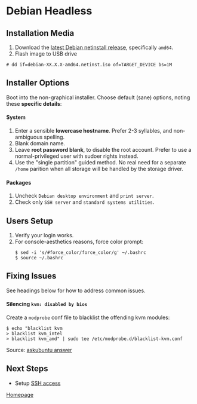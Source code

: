 # Debian Headless


## Installation Media

1. Download the [latest Debian netinstall release](https://www.debian.org/CD/netinst/), specifically `amd64`.
1. Flash image to USB drive
```
# dd if=debian-XX.X.X-amd64.netinst.iso of=TARGET_DEVICE bs=1M
```


## Installer Options

Boot into the non-graphical installer. Choose default (sane) options, noting these __specific details__:

#### System
1. Enter a sensible __lowercase hostname__. Prefer 2-3 syllables, and non-ambiguous spelling.
1. Blank domain name.
1. Leave __root password blank__, to disable the root account.  Prefer to use a normal-privileged user with sudoer rights instead.
1. Use the "single partition" guided method.  No real need for a separate `/home` parition when all storage will be handled by the storage driver.

#### Packages
1. Uncheck `Debian desktop environment` and `print server`.
1. Check only `SSH server` and `standard systems utilities`.


## Users Setup

1. Verify your login works.
1. For console-aesthetics reasons, force color prompt:
   ```
   $ sed -i 's/#force_color/force_color/g' ~/.bashrc
   $ source ~/.bashrc
   ```


## Fixing Issues

See headings below for how to address common issues.

#### Silencing `kvm: disabled by bios`
Create a `modprobe` conf file to blacklist the offending kvm modules:
```
$ echo "blacklist kvm
> blacklist kvm_intel
> blacklist kvm_amd" | sudo tee /etc/modprobe.d/blacklist-kvm.conf
```

Source: [askubuntu answer](https://askubuntu.com/a/312858)


## Next Steps

* Setup [SSH access](../services/01_SSH.md)


[Homepage](../README.md)

